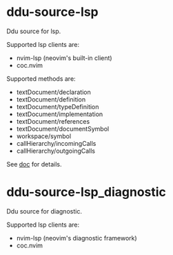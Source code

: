 # ddu-source-lsp

Ddu source for lsp.

Supported lsp clients are:
- nvim-lsp (neovim's built-in client)
- coc.nvim

Supported methods are:
- textDocument/declaration
- textDocument/definition
- textDocument/typeDefinition
- textDocument/implementation
- textDocument/references
- textDocument/documentSymbol
- workspace/symbol
- callHierarchy/incomingCalls
- callHierarchy/outgoingCalls

See [doc](./doc/ddu-source-lsp.txt) for details.

# ddu-source-lsp_diagnostic

Ddu source for diagnostic.

Supported lsp clients are:
- nvim-lsp (neovim's diagnostic framework)
- coc.nvim

